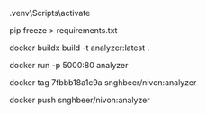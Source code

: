 .venv\Scripts\activate

pip freeze > requirements.txt

docker buildx build -t analyzer:latest .

docker run -p 5000:80 analyzer

docker tag 7fbbb18a1c9a snghbeer/nivon:analyzer

docker push snghbeer/nivon:analyzer